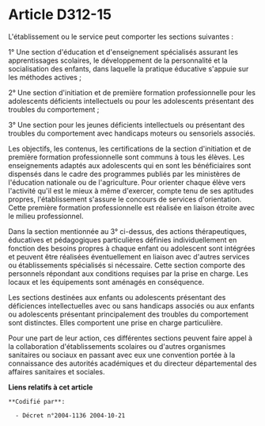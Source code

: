 # Article D312-15

L'établissement ou le service peut comporter les sections suivantes :

1° Une section d'éducation et d'enseignement spécialisés assurant les apprentissages scolaires, le développement de la
personnalité et la socialisation des enfants, dans laquelle la pratique éducative s'appuie sur les méthodes actives ;

2° Une section d'initiation et de première formation professionnelle pour les adolescents déficients intellectuels ou pour
les adolescents présentant des troubles du comportement ;

3° Une section pour les jeunes déficients intellectuels ou présentant des troubles du comportement avec handicaps moteurs ou
sensoriels associés.

Les objectifs, les contenus, les certifications de la section d'initiation et de première formation professionnelle sont
communs à tous les élèves. Les enseignements adaptés aux adolescents qui en sont les bénéficiaires sont dispensés dans le
cadre des programmes publiés par les ministères de l'éducation nationale ou de l'agriculture. Pour orienter chaque élève vers
l'activité qu'il est le mieux à même d'exercer, compte tenu de ses aptitudes propres, l'établissement s'assure le concours de
services d'orientation. Cette première formation professionnelle est réalisée en liaison étroite avec le milieu
professionnel.

Dans la section mentionnée au 3° ci-dessus, des actions thérapeutiques, éducatives et pédagogiques particulières définies
individuellement en fonction des besoins propres à chaque enfant ou adolescent sont intégrées et peuvent être réalisées
éventuellement en liaison avec d'autres services ou établissements spécialisés si nécessaire. Cette section comporte des
personnels répondant aux conditions requises par la prise en charge. Les locaux et les équipements sont aménagés en
conséquence.

Les sections destinées aux enfants ou adolescents présentant des déficiences intellectuelles avec ou sans handicaps associés
ou aux enfants ou adolescents présentant principalement des troubles du comportement sont distinctes. Elles comportent une
prise en charge particulière.

Pour une part de leur action, ces différentes sections peuvent faire appel à la collaboration d'établissements scolaires ou
d'autres organismes sanitaires ou sociaux en passant avec eux une convention portée à la connaissance des autorités
académiques et du directeur départemental des affaires sanitaires et sociales.

**Liens relatifs à cet article**

	**Codifié par**:

	  - Décret n°2004-1136 2004-10-21
